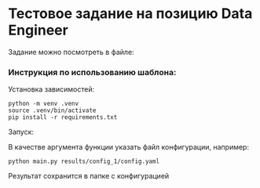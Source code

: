 Тестовое задание на позицию Data Engineer
===============================
Задание можно посмотреть в файле:



### Инструкция по использованию шаблона:

Установка зависимостей:
~~~
python -m venv .venv
source .venv/bin/activate
pip install -r requirements.txt
~~~

Запуск:

В качестве аргумента функции указать файл конфигурации, например:
~~~
python main.py results/config_1/config.yaml
~~~

Результат сохранится в папке с конфигурацией